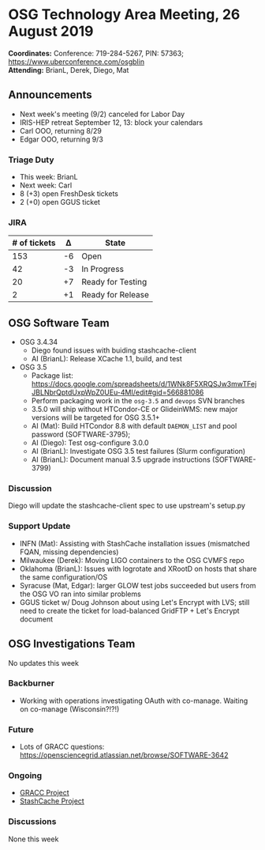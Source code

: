 # OSG Technology Area Meeting, 26 August 2019

**Coordinates:** Conference: 719-284-5267, PIN: 57363; <https://www.uberconference.com/osgblin>  
**Attending:** BrianL, Derek, Diego, Mat


## Announcements

-   Next week's meeting (9/2) canceled for Labor Day
-   IRIS-HEP retreat September 12, 13: block your calendars
-   Carl OOO, returning 8/29
-   Edgar OOO, returning 9/3


### Triage Duty

-   This week: BrianL
-   Next week: Carl
-   8 (+3) open FreshDesk tickets
-   2 (+0) open GGUS ticket


### JIRA

| # of tickets | &Delta; | State             |
|------------ |------- |----------------- |
| 153          | -6      | Open              |
| 42           | -3      | In Progress       |
| 20           | +7      | Ready for Testing |
| 2            | +1      | Ready for Release |


## OSG Software Team

-   OSG 3.4.34  
    -   Diego found issues with buiding stashcache-client
    -   AI (BrianL): Release XCache 1.1, build, and test
-   OSG 3.5  
    -   Package list: <https://docs.google.com/spreadsheets/d/1WNk8F5XRQSJw3mwTFejJBLNbrQptdUxpWpZ0UEu-4MI/edit#gid=566881086>
    -   Perform packaging work in the `osg-3.5` and `devops` SVN branches
    -   3.5.0 will ship without HTCondor-CE or GlideinWMS: new major versions will be targeted for OSG 3.5.1+
    -   AI (Mat): Build HTCondor 8.8 with default `DAEMON_LIST` and pool password (SOFTWARE-3795);
    -   AI (Diego): Test osg-configure 3.0.0
    -   AI (BrianL): Investigate OSG 3.5 test failures (Slurm configuration)
    -   AI (BrianL): Document manual 3.5 upgrade instructions (SOFTWARE-3799)


### Discussion

Diego will update the stashcache-client spec to use upstream's setup.py


### Support Update

-   INFN (Mat): Assisting with StashCache installation issues (mismatched FQAN, missing dependencies)
-   Milwaukee (Derek): Moving LIGO containers to the OSG CVMFS repo
-   Oklahoma (BrianL): Issues with logrotate and XRootD on hosts that share the same configuration/OS
-   Syracuse (Mat, Edgar): larger GLOW test jobs succeeded but users from the OSG VO ran into similar problems
-   GGUS ticket w/ Doug Johnson about using Let's Encrypt with LVS; still need to create the ticket for load-balanced GridFTP + Let's Encrypt document


## OSG Investigations Team

No updates this week  


### Backburner

-   Working with operations investigating OAuth with co-manage.  Waiting on co-manage (Wisconsin?!?!)


### Future

-   Lots of GRACC questions: <https://opensciencegrid.atlassian.net/browse/SOFTWARE-3642>


### Ongoing

-   [GRACC Project](https://opensciencegrid.atlassian.net/projects/GRACC)
-   [StashCache Project](http://opensciencegrid.org/docs/data/stashcache/overview/)


### Discussions

None this week
